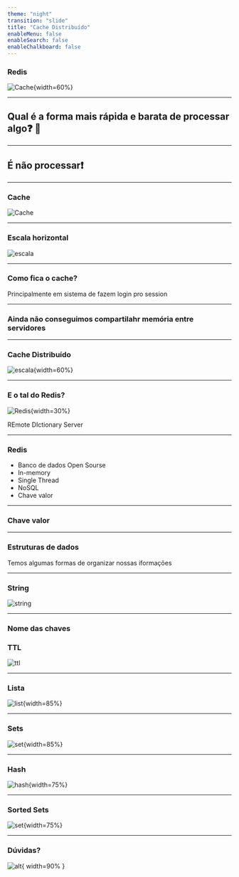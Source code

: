```yaml
---
theme: "night"
transition: "slide"
title: "Cache Distribuído"
enableMenu: false
enableSearch: false
enableChalkboard: false
---
```


### Redis

![Cache](https://upload.wikimedia.org/wikipedia/en/thumb/6/6b/Redis_Logo.svg/1200px-Redis_Logo.svg.png){width=60%}

---

## Qual é a forma mais rápida e barata de processar algo❓ 🤔

---

## É não processar❗️

---

### Cache

![Cache](./images/cache.png)

---

### Escala horizontal

![escala](./images/escala.png)

---

### Como fica o cache?

Principalmente em sistema de fazem login pro session

---

### Ainda não conseguimos compartilahr memória entre servidores

---

### Cache Distribuído

![escala](./images/cache-distribuido.png){width=60%}

---

### E o tal do Redis?

![Redis](https://cdn.iconscout.com/icon/free/png-512/redis-83994.png){width=30%}

REmote DIctionary Server

---

### Redis

- Banco de dados Open Sourse
- In-memory
- Single Thread
- NoSQL
- Chave valor

---

### Chave valor

---

### Estruturas de dados

Temos algumas formas de organizar nossas iformações

---

### String

![string](./images/string.svg)

---

### Nome das chaves

### TTL

![ttl](https://thumbs.dreamstime.com/b/clock-text-time-to-leave-d-rendering-nice-73917426.jpg)

---

### Lista

![list](./images/list.svg){width=85%}

---

### Sets

![set](./images/set.svg){width=85%}

---

### Hash

![hash](./images/hash.svg){width=75%}

---

### Sorted Sets

![set](./images/sorted-set.svg){width=75%}

---

### Dúvidas?

![alt](https://media3.giphy.com/media/3o6MbudLhIoFwrkTQY/giphy.gif?cid=790b76117789c6161150915091725a365bdeac4e06fd01cd&rid=giphy.gif&ct=g){ width=90% }
